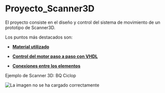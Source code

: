 # Proyecto_Scanner3D

El proyecto consiste en el diseño y control del sistema de movimiento de un prototipo de Scanner3D.

Los puntos más destacados son:

- [**Material utilizado**](https://github.com/sanchezco/proyecto_scanner3D/blob/master/material.md)

- [**Control del motor paso a paso con VHDL**](https://github.com/sanchezco/proyecto_scanner3D/blob/master/control_stepper_motor.md)

- [**Conexiones entre los elementos**](https://github.com/sanchezco/proyecto_scanner3D/blob/master/conexiones_elementos.md)

Ejemplo de Scanner 3D: BQ Ciclop

![La imagen no se ha cargado correctamente](https://github.com/sanchezco/proyecto_scanner3D/blob/master/Imgs/unnamed.jpg "*Ejemplo de Scanner 3: BQ Ciclops*")
